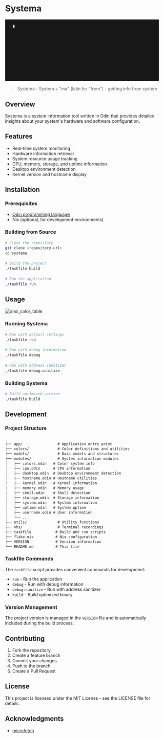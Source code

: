 # Systema

![](vhs/systema.gif)

> Systema - System + "ma" (latin for "from") - getting info from system

## Overview

Systema is a system information tool written in Odin that provides detailed insights about your system's hardware and software configuration.

## Features

- Real-time system monitoring
- Hardware information retrieval
- System resource usage tracking
- CPU, memory, storage, and uptime information
- Desktop environment detection
- Kernel version and hostname display

## Installation

### Prerequisites

- [Odin programming language](https://odin-lang.org/)
- Nix (optional, for development environments)

### Building from Source

```bash
# Clone the repository
git clone <repository-url>
cd systema

# Build the project
./taskfile build

# Run the application
./taskfile run
```

## Usage

![ansi_color_table](https://upload.wikimedia.org/wikipedia/commons/3/34/ANSI_sample_program_output.png)

### Running Systema

```bash
# Run with default settings
./taskfile run

# Run with debug information
./taskfile debug

# Run with address sanitizer
./taskfile debug:sanitize
```

### Building Systema

```bash
# Build optimized version
./taskfile build
```

## Development

### Project Structure

```
.
├── app/                # Application entry point
├── colors/             # Color definitions and utilities
├── models/             # Data models and structures
├── modules/            # System information modules
│   ├── colors.odin   # Color system info
│   ├── cpu.odin      # CPU information
│   ├── desktop.odin  # Desktop environment detection
│   ├── hostname.odin # Hostname utilities
│   ├── kernel.odin   # Kernel information
│   ├── memory.odin   # Memory usage
│   ├── shell.odin    # Shell detection
│   ├── storage.odin  # Storage information
│   ├── system.odin   # System information
│   ├── uptime.odin   # System uptime
│   ├── username.odin # User information
│   └── ...
├── utils/              # Utility functions
├── vhs/                # Terminal recordings
├── taskfile           # Build and run scripts
├── flake.nix          # Nix configuration
├── VERSION            # Version information
└── README.md          # This file
```

### Taskfile Commands

The `taskfile` script provides convenient commands for development:

- `run` - Run the application
- `debug` - Run with debug information
- `debug:sanitize` - Run with address sanitizer
- `build` - Build optimized binary

### Version Management

The project version is managed in the `VERSION` file and is automatically included during the build process.

## Contributing

1. Fork the repository
2. Create a feature branch
3. Commit your changes
4. Push to the branch
5. Create a Pull Request

## License

This project is licensed under the MIT License - see the LICENSE file for details.

## Acknowledgments

- [microfetch](https://github.com/NotAShelf/microfetch)
